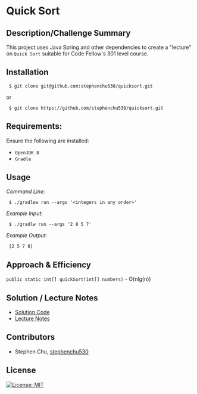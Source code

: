 # Quick Sort

## Description/Challenge Summary
This project uses Java Spring and other dependencies to create a "lecture" on `Quick Sort` suitable for Code Fellow's 301 level course.

## Installation

```
 $ git clone git@github.com:stephenchu530/quicksort.git
```
or
```
 $ git clone https://github.com/stephenchu530/quicksort.git
```

## Requirements:

Ensure the following are installed:
* `OpenJDK 8`
* `Gradle`

## Usage

*Command Line:*
```
 $ ./gradlew run --args '<integers in any order>'
```

*Example Input:*
```
 $ ./gradlw run --args '2 8 5 7'
```

*Example Output:*
```
 [2 5 7 8]
```

## Approach & Efficiency
`public static int[] quickSort(int[] numbers)` - O(nlg(n))

## Solution / Lecture Notes
* [Solution Code](src/main/java/quicksort/App.java)
* [Lecture Notes](LECTURE-NOTES.md)

## Contributors
* Stephen Chu, [stephenchu530](https://github.com/stephenchu530)

## License
[![License: MIT](https://img.shields.io/badge/License-MIT-yellow.svg)](https://github.com/stephenchu530/quicksort/blob/master/LICENSE)
